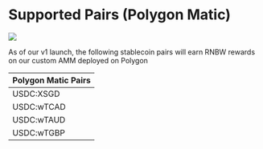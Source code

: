 # Supported Pairs (Polygon Matic)

![](<../../.gitbook/assets/photo\_2021-09-07\_10-18-44 (1).jpg>)

As of our v1 launch, the following stablecoin pairs will earn RNBW rewards on our custom AMM deployed on Polygon

| **Polygon Matic Pairs** |
| ----------------------- |
| USDC:XSGD               |
| USDC:wTCAD              |
| USDC:wTAUD              |
| USDC:wTGBP              |
